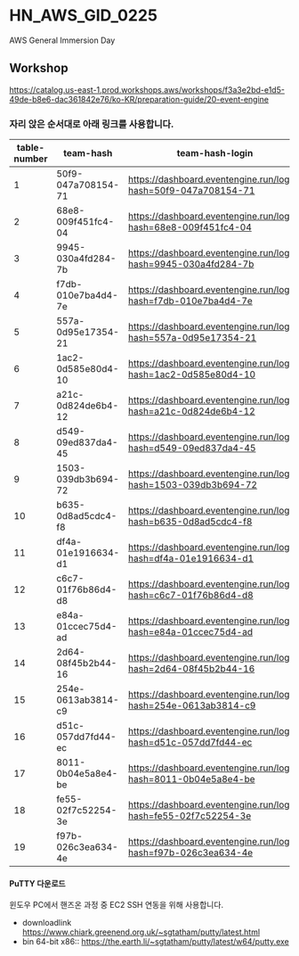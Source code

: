 # HN_AWS_GID_0225
AWS General Immersion Day

## Workshop 
https://catalog.us-east-1.prod.workshops.aws/workshops/f3a3e2bd-e1d5-49de-b8e6-dac361842e76/ko-KR/preparation-guide/20-event-engine



### 자리 앉은 순서대로 아래 링크를 사용합니다. 

| table-number	| team-hash	 | team-hash-login |
|---------------|------------|------------------|
|1	|50f9-047a708154-71	|https://dashboard.eventengine.run/login?hash=50f9-047a708154-71
|2	|68e8-009f451fc4-04	|https://dashboard.eventengine.run/login?hash=68e8-009f451fc4-04
|3	|9945-030a4fd284-7b	|https://dashboard.eventengine.run/login?hash=9945-030a4fd284-7b
|4	|f7db-010e7ba4d4-7e	|https://dashboard.eventengine.run/login?hash=f7db-010e7ba4d4-7e
|5	|557a-0d95e17354-21	|https://dashboard.eventengine.run/login?hash=557a-0d95e17354-21
|6	|1ac2-0d585e80d4-10	|https://dashboard.eventengine.run/login?hash=1ac2-0d585e80d4-10
|7	|a21c-0d824de6b4-12	|https://dashboard.eventengine.run/login?hash=a21c-0d824de6b4-12
|8	|d549-09ed837da4-45	|https://dashboard.eventengine.run/login?hash=d549-09ed837da4-45
|9	|1503-039db3b694-72	|https://dashboard.eventengine.run/login?hash=1503-039db3b694-72
|10	|b635-0d8ad5cdc4-f8	|https://dashboard.eventengine.run/login?hash=b635-0d8ad5cdc4-f8
|11	|df4a-01e1916634-d1	|https://dashboard.eventengine.run/login?hash=df4a-01e1916634-d1
|12	|c6c7-01f76b86d4-d8	|https://dashboard.eventengine.run/login?hash=c6c7-01f76b86d4-d8
|13	|e84a-01ccec75d4-ad	|https://dashboard.eventengine.run/login?hash=e84a-01ccec75d4-ad
|14	|2d64-08f45b2b44-16	|https://dashboard.eventengine.run/login?hash=2d64-08f45b2b44-16
|15	|254e-0613ab3814-c9	|https://dashboard.eventengine.run/login?hash=254e-0613ab3814-c9
|16	|d51c-057dd7fd44-ec	|https://dashboard.eventengine.run/login?hash=d51c-057dd7fd44-ec
|17	|8011-0b04e5a8e4-be	|https://dashboard.eventengine.run/login?hash=8011-0b04e5a8e4-be
|18	|fe55-02f7c52254-3e	|https://dashboard.eventengine.run/login?hash=fe55-02f7c52254-3e
|19	|f97b-026c3ea634-4e	|https://dashboard.eventengine.run/login?hash=f97b-026c3ea634-4e




#### PuTTY 다운로드
윈도우 PC에서 핸즈온 과정 중 EC2 SSH 연동을 위해 사용합니다.
- downloadlink
https://www.chiark.greenend.org.uk/~sgtatham/putty/latest.html
- bin 64-bit x86:: https://the.earth.li/~sgtatham/putty/latest/w64/putty.exe
